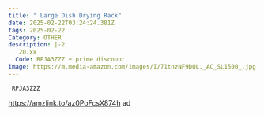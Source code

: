 ```yaml
---
title: " Large Dish Drying Rack"
date: 2025-02-22T03:24:24.381Z
tags: 2025-02-22
Category: OTHER
description: |-2
   20.xx
  Code: RPJA3ZZZ + prime discount
image: https://m.media-amazon.com/images/I/71tnzNF9DQL._AC_SL1500_.jpg
---
```

<pre class="language-javascript"><code

class="language-javascript"> RPJA3ZZZ</code></pre>

https://amzlink.to/az0PoFcsX874h   ad